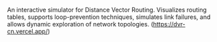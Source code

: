 An interactive simulator for Distance Vector Routing. Visualizes routing tables, supports loop-prevention techniques, simulates link failures, and allows dynamic exploration of network topologies.
(https://dvr-cn.vercel.app/)
